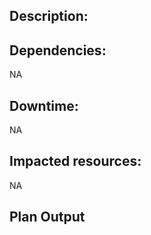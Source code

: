 ## Description:

## Dependencies:
NA

## Downtime:
NA

## Impacted resources:
NA

## Plan Output
```
```

